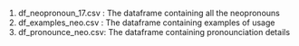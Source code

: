 1. df_neopronoun_17.csv : The dataframe containing all the neopronouns
2. df_examples_neo.csv : The dataframe containing examples of usage
3. df_pronounce_neo.csv: The dataframe containing pronounciation details
